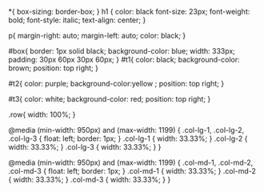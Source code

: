 *{
  box-sizing: border-box;
}
h1 { 
  color: black
  font-size: 23px;
  font-weight: bold;
  font-style: italic;
  text-align: center;
}

p{
  margin-right: auto;
  margin-left: auto;
  color: black;
}

#box{
 border: 1px solid black;
  background-color: blue;
  width: 333px;
  padding: 30px 60px 30px 60px;
  }
  #t1{
  color: black;
  background-color: brown;
  position: top right;
  }

#t2{
  color: purple;
  background-color:yellow ;
  position: top right;
  }
  
  #t3{
  color: white;
  background-color: red;
  position: top right;
  }
  
.row{
  width: 100%;
}

@media (min-width: 950px) and (max-width: 1199) {
  .col-lg-1, .col-lg-2, .col-lg-3 {
  float: left;
  border: 1px;
}
.col-lg-1 {
  width: 33.33%;
}
.col-lg-2 {
  width: 33.33%;
}
.col-lg-3 {
  width: 33.33%;
}
}

@media (min-width: 950px) and (max-width: 1199) {
  .col-md-1, .col-md-2, .col-md-3 {
  float: left;
  border: 1px;
}
.col-md-1 {
  width: 33.33%;
}
.col-md-2 {
  width: 33.33%;
}
.col-md-3 {
  width: 33.33%;
}
}
